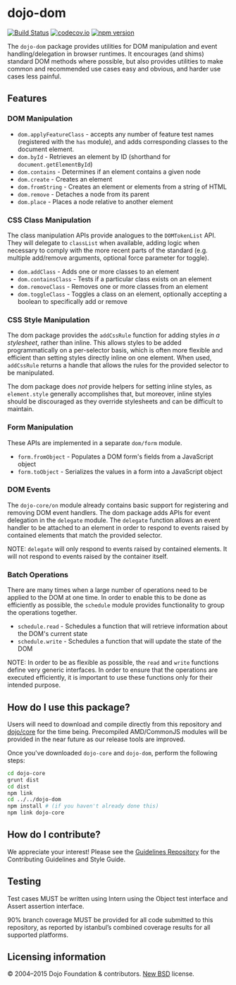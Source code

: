 # dojo-dom

[![Build Status](https://travis-ci.org/dojo/dom.svg?branch=master)](https://travis-ci.org/dojo/dom)
[![codecov.io](https://codecov.io/github/dojo/dom/coverage.svg?branch=master)](https://codecov.io/github/dojo/dom?branch=master)
[![npm version](https://badge.fury.io/js/dojo-dom.svg)](https://badge.fury.io/js/dojo-dom)

The `dojo-dom` package provides utilities for DOM manipulation and event handling/delegation in browser runtimes.
It encourages (and shims) standard DOM methods where possible, but also provides utilities to make
common and recommended use cases easy and obvious, and harder use cases less painful.

## Features

### DOM Manipulation

* `dom.applyFeatureClass` - accepts any number of feature test names (registered with the `has` module), and adds
corresponding classes to the document element.
* `dom.byId` - Retrieves an element by ID (shorthand for `document.getElementById`)
* `dom.contains` - Determines if an element contains a given node
* `dom.create` - Creates an element
* `dom.fromString` - Creates an element or elements from a string of HTML
* `dom.remove` - Detaches a node from its parent
* `dom.place` - Places a node relative to another element

### CSS Class Manipulation

The class manipulation APIs provide analogues to the `DOMTokenList` API.  They will delegate to `classList`
when available, adding logic when necessary to comply with the more recent parts of the standard
(e.g. multiple add/remove arguments, optional force parameter for toggle).

* `dom.addClass` - Adds one or more classes to an element
* `dom.containsClass` - Tests if a particular class exists on an element
* `dom.removeClass` - Removes one or more classes from an element
* `dom.toggleClass` - Toggles a class on an element, optionally accepting a boolean to specifically add or remove

### CSS Style Manipulation

The dom package provides the `addCssRule` function for adding styles *in a stylesheet*, rather than inline.  This allows
styles to be added programmatically on a per-selector basis, which is often more flexible and efficient than
setting styles directly inline on one element. When used, `addCssRule` returns a handle that allows the rules for the provided selector to be manipulated.

The dom package does *not* provide helpers for setting inline styles, as `element.style` generally accomplishes that,
but moreover, inline styles should be discouraged as they override stylesheets and can be difficult to maintain.


### Form Manipulation

These APIs are implemented in a separate `dom/form` module.

* `form.fromObject` - Populates a DOM form's fields from a JavaScript object
* `form.toObject` - Serializes the values in a form into a JavaScript object

### DOM Events

The `dojo-core/on` module already contains basic support for registering and removing DOM event handlers.
The dom package adds APIs for event delegation in the `delegate` module. The `delegate` function allows an event
handler to be attached to an element in order to respond to events raised by contained elements that match the provided
selector.

NOTE: `delegate` will only respond to events raised by contained elements. It will not respond to events raised by the container itself.


### Batch Operations

There are many times when a large number of operations need to be applied to the DOM at one time. In order to enable this to be done
as efficiently as possible, the `schedule` module provides functionality to group the operations together.

* `schedule.read` - Schedules a function that will retrieve information about the DOM's current state
* `schedule.write` - Schedules a function that will update the state of the DOM

NOTE: In order to be as flexible as possible, the `read` and `write` functions define very generic interfaces. In order
to ensure that the operations are executed efficiently, it is important to use these functions only for their intended purpose.

## How do I use this package?

Users will need to download and compile directly from this repository and
[dojo/core](https://github.com/dojo/core) for the time being.
Precompiled AMD/CommonJS modules will be provided in the near future as our release tools are improved.

Once you've downloaded `dojo-core` and `dojo-dom`, perform the following steps:

```sh
cd dojo-core
grunt dist
cd dist
npm link
cd ../../dojo-dom
npm install # (if you haven't already done this)
npm link dojo-core
```

## How do I contribute?

We appreciate your interest!  Please see the [Guidelines Repository](https://github.com/dojo/guidelines#readme) for the
Contributing Guidelines and Style Guide.

## Testing

Test cases MUST be written using Intern using the Object test interface and Assert assertion interface.

90% branch coverage MUST be provided for all code submitted to this repository, as reported by istanbul’s combined coverage results for all supported platforms.

## Licensing information

© 2004–2015 Dojo Foundation & contributors. [New BSD](http://opensource.org/licenses/BSD-3-Clause) license.
